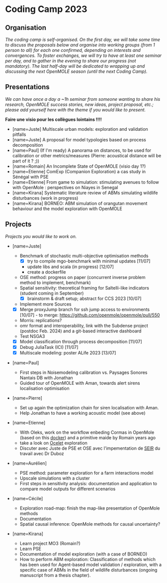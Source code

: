 # Coding Camp 2023

## Organisation

*The coding camp is self-organised. On the first day, we will take some time to discuss the proposals below and organise into working groups (from 1 person to all) for each one confirmed, depending on interests and convergences. To foster exchanges, we will try to have at least one seminar per day, and to gather in the evening to share our progress (not mandatory). The last half-day will be dedicated to wrapping up and discussing the next OpenMOLE season (until the next Coding Camp).*

## Presentations

*We can have once a day a ~1h seminar from someone wanting to share his research, OpenMOLE success stories, new ideas, project proposal, etc.; please add yourself here with the theme if you would like to present.*


**Faire une visio  pour les collègues lointains !!!!**

- [name=Juste] Multiscale urban models: exploration and validation pitfalls
- [name=Juste] A proposal for model typologies based on process decomposition
- [name=Paul] (If I'm ready) A panorama on distances, to be used for calibration or other metrics/measures (Pierre: acoustical distance will be part of it ? ;))
- [name=Romain] An Incomplete State of OpenMOLE (visio day 1?)
- [name=Etienne] ComExp (Companion Exploration) a cas study in Sénégal with PSE
- [name=Etienne] From game to simulation: stimulating avenues to follow with OpenMole : perspectives on Niayes in Senegal
- [name=Kirana] Systematic literature review of ABMs simulating wildlife disturbances (work in progress)
- [name=Kirana] BORNEO: ABM simulation of orangutan movement behaviour and the model exploration with OpenMOLE

## Projects

*Projects you would like to work on.*

- [name=Juste]
    - Benchmark of stochastic multi-objective optimisation methods
        - [x] try to compile mgo-benchmark with minimal updates [11/07]
        - update libs and scala (in progress) [12/07]
        - create a dockerfile 
    - OSE method: progress on paper (concurrent inverse problem method to implement, benchmark)
    - Spatial sensitivity: theoretical framing for Saltelli-like indicators (student coming in September)
        - [x] brainstorm & draft setup; abstract for CCS 2023 [10/07]
    - Implement more Sources
    - [x] Merge proxyJump branch for ssh jump access to environments [10/07] - to merge: https://github.com/openmole/openmole/pull/550
    - Morris: replications?
    - omr format and interoperability, link with the Subdense project (postdoc Feb. 2024) and a git-based interactive dashboard
    - Test NSGA3
    - [x] Model classification through process decomposition [11/07]
    - [x] Debug JuliaTask (ICI) [11/07]
    - [x] Multiscale modeling: poster ALife 2023 [13/07]

- [name=Paul]
    - First steps in Noisemodeling calibration vs. Paysages Sonores Nantais DB with Jonathan
    - Guided tour of OpenMOLE with Aman, towards alert sirens localisation optimisation  

- [name=Pierre]
    - Set up again the optimization chain for siren localisation with Aman.
    - Help Jonathan to have a working acoustic model (see above)  

- [name=Etienne]
    - With Oleks, work on the workflow enbeding Cormas in OpenMole (based on this [docker](https://hub.docker.com/r/elcep/cormas)) and a primitive maide by Romain years ago
    - take a look on [Ocelet](http://www.ocelet.fr/) exploration
    - Discuter avec Juste de PSE et OSE avec l'impementation de [SEIR](https://github.com/ElCep/repro-seir) du travail avec Dr Duboz

- [name=Aurélien]
    - PSE method: parameter exploration for a farm interactions model
    - Upscale simulations with a cluster
    - First steps in sensitivity analysis: documentation and application to compare model outputs for different scenarios

- [name=Cécile]
    - Exploration road-map: finish the map-like presentation of OpenMole methods
    - Documentation
    - Spatial causal inference: OpenMole methods for causal uncertainty?

- [name=Kirana]
    - Learn project MO3 (Romain?)
    - Learn PSE 
    - Documentation of model exploration (with a case of BORNEO)
    - How to perform ABM exploration: Classification of methods which has been used for Agent-based model validation / exploration, with a specific case of ABMs in the field of wildlife disturbances (ongoing manuscript from a thesis chapter). 